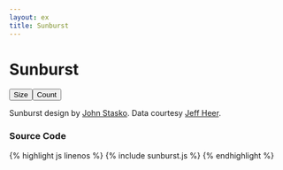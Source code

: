 ```yaml
---
layout: ex
title: Sunburst
---
```


# Sunburst

<div class="gallery" id="chart">
  <button id="size" class="first">
    Size
  </button
  ><button id="count" class="last active">
    Count
  </button><p/>
</div>

<link type="text/css" rel="stylesheet" href="button.css"/>
<script type="text/javascript" src="../d3.layout.js?1.27.2"> </script>
<script type="text/javascript" src="sunburst.js"> </script>

Sunburst design by [John Stasko](http://www.cc.gatech.edu/gvu/ii/sunburst/).
Data courtesy [Jeff Heer](http://flare.prefuse.org/).

### Source Code

{% highlight js linenos %}
{% include sunburst.js %}
{% endhighlight %}

